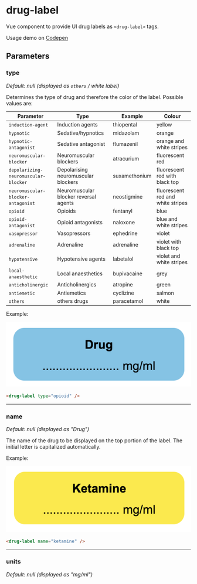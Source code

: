 # drug-label

Vue component to provide UI drug labels as ```<drug-label>``` tags.

Usage demo on [Codepen](https://codepen.io/jplomas/pen/VwRYvrK/8f1c510e34642a5b615f3014f43879f1)

## Parameters

### type

_Default: null (displayed as ```others``` / white label)_

Determines the type of drug and therefore the color of the label. Possible values are:

| Parameter | Type | Example | Colour |
|------|----|----|--------|
| ```induction-agent```  | Induction agents | thiopental | yellow |
| ```hypnotic``` | Sedative/hypnotics | midazolam | orange |
| ```hypnotic-antagonist``` | Sedative antagonist | flumazenil | orange and white stripes
| ```neuromuscular-blocker``` | Neuromuscular blockers | atracurium | fluorescent red |
| ```depolarizing-neuromuscular-blocker``` | Depolarising neuromuscular blockers | suxamethonium | fluorescent red with black top |
| ```neuromuscular-blocker-antagonist``` | Neuromuscular blocker reversal agents | neostigmine | fluorescent red and white stripes
| ```opioid``` | Opioids | fentanyl | blue |
| ```opioid-antagonist``` | Opioid antagonists | naloxone | blue and white stripes |
| ```vasopressor``` | Vasopressors | ephedrine | violet |
| ```adrenaline``` | Adrenaline | adrenaline | violet with black top |
| ```hypotensive``` | Hypotensive agents | labetalol | violet and white stripes |
| ```local-anaesthetic``` | Local anaesthetics | bupivacaine | grey |
| ```anticholinergic``` | Anticholinergics | atropine | green |
| ```antiemetic``` | Antiemetics | cyclizine | salmon |
| ```others``` | others drugs | paracetamol | white |

Example:

![Opioid label](examples/type.png)

```html
<drug-label type="opioid" />
```

-----

### name

_Default: null (displayed as "Drug")_

The name of the drug to be displayed on the top portion of the label.  The initial letter is capitalized automatically.

Example:

![Ketamine label](examples/name.png)

```html
<drug-label name="ketamine" />
```

-----

### units

_Default: null (displayed as "mg/ml")_
